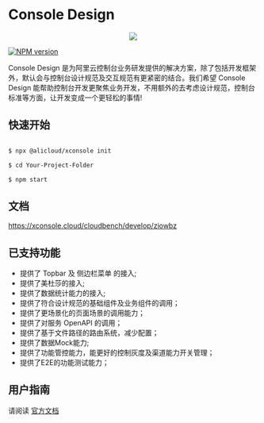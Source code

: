 # Console Design

<p align="center">
<a href=" https://www.alibabacloud.com"><img src="https://aliyunsdk-pages.alicdn.com/icons/AlibabaCloud.svg"></a>
</p>

[![NPM version][npm-image]][npm-url]

[npm-image]: https://img.shields.io/npm/v/@alicloud/xconsole.svg?style=flat-square
[npm-url]: https://npmjs.org/package/@alicloud/xconsole

Console Design 是为阿里云控制台业务研发提供的解决方案，除了包括开发框架外，默认会与控制台设计规范及交互规范有更紧密的结合。我们希望 Console Design 能帮助控制台开发更聚焦业务开发，不用额外的去考虑设计规范，控制台标准等方面，让开发变成一个更轻松的事情!

## 快速开始

```bash

$ npx @alicloud/xconsole init

$ cd Your-Project-Folder

$ npm start

```

## 文档

https://xconsole.cloud/cloudbench/develop/ziowbz

## 已支持功能

- 提供了 Topbar 及 侧边栏菜单 的接入;
- 提供了美杜莎的接入;
- 提供了数据统计能力的接入;
- 提供了符合设计规范的基础组件及业务组件的调用；
- 提供了更场景化的页面场景的调用能力；
- 提供了对服务 OpenAPI 的调用；
- 提供了基于文件路径的路由系统，减少配置；
- 提供了数据Mock能力;
- 提供了功能管控能力，能更好的控制灰度及渠道能力开关管理；
- 提供了E2E的功能测试能力；

## 用户指南

请阅读 [官方文档](https://aliyun.github.io/alibabacloud-console-design/doc/quick-start)